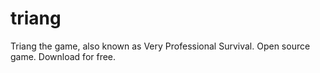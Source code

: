 # triang
Triang the game, also known as Very Professional Survival. Open source game. Download for free.
